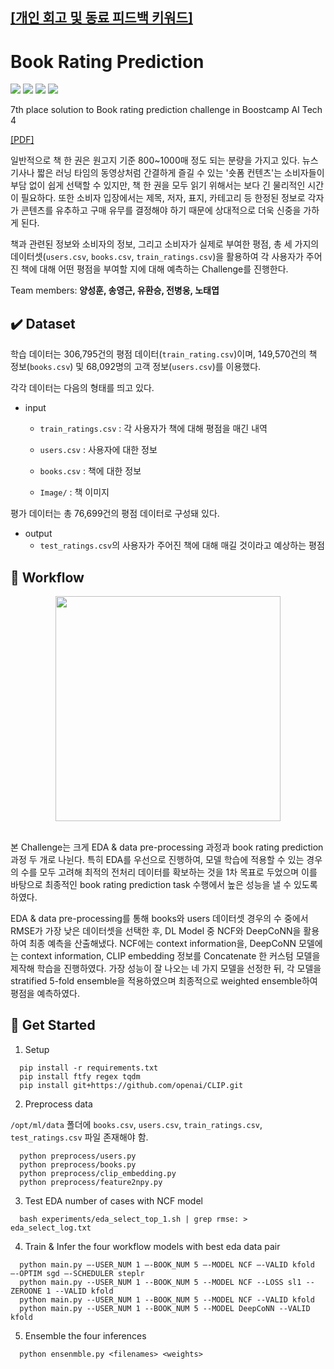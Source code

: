 ## [[개인 회고 및 동료 피드백 키워드]](https://github.com/p-idx/level1_bookratingprediction_recsys-level1-recsys-11/wiki/%ED%94%84%EB%A1%9C%EC%A0%9D%ED%8A%B8-%EA%B0%9C%EC%9D%B8-%ED%9A%8C%EA%B3%A0-%EB%B0%8F-%EB%8F%99%EB%A3%8C-%ED%94%BC%EB%93%9C%EB%B0%B1-%ED%82%A4%EC%9B%8C%EB%93%9C)

# Book Rating Prediction

<img src="https://img.shields.io/badge/Ubuntu-E95420?style=flat-square&logo=Ubuntu&logoColor=white"> <img src="https://img.shields.io/badge/Python-3776AB?style=flat-square&logo=Python&logoColor=white"> <img src="https://img.shields.io/badge/Pytorch-EE4C2C?style=flat-square&logo=Pytorch&logoColor=white"> <img src="https://img.shields.io/badge/Numpy-013243?style=flat-square&logo=Numpy&logoColor=white">

7th place solution to Book rating prediction challenge in Boostcamp AI Tech 4

[[PDF]](https://drive.google.com/file/d/1Ev7NdhV69SxYzvZEfHJWnhfH-Th4HSon/view?usp=sharing) 


일반적으로 책 한 권은 원고지 기준 800~1000매 정도 되는 분량을 가지고 있다.
뉴스기사나 짧은 러닝 타임의 동영상처럼 간결하게 즐길 수 있는 '숏폼 컨텐츠'는 소비자들이 부담 없이 쉽게 선택할 수 있지만, 책 한 권을 모두 읽기 위해서는 보다 긴 물리적인 시간이 필요하다.
또한 소비자 입장에서는 제목, 저자, 표지, 카테고리 등 한정된 정보로 각자가 콘텐츠를 유추하고 구매 유무를 결정해야 하기 때문에 상대적으로 더욱 신중을 가하게 된다.

책과 관련된 정보와 소비자의 정보, 그리고 소비자가 실제로 부여한 평점, 총 세 가지의 데이터셋(`users.csv`, `books.csv`, `train_ratings.csv`)을 
활용하여 각 사용자가 주어진 책에 대해 어떤 평점을 부여할 지에 대해 예측하는 Challenge를 진행한다.

Team members:
**양성훈, 송영근, 유환승, 전병웅, 노태엽**

## ✔️ Dataset

학습 데이터는 306,795건의 평점 데이터(`train_rating.csv`)이며, 
149,570건의 책 정보(`books.csv`) 및 
68,092명의 고객 정보(`users.csv`)를 이용했다.

각각 데이터는 다음의 형태를 띄고 있다.

- input

  - `train_ratings.csv` : 각 사용자가 책에 대해 평점을 매긴 내역

  - `users.csv` : 사용자에 대한 정보

  - `books.csv` : 책에 대한 정보

  - `Image/` : 책 이미지

평가 데이터는 총 76,699건의 평점 데이터로 구성돼 있다.

- output
  - `test_ratings.csv`의 사용자가 주어진 책에 대해 매길 것이라고 예상하는 평점


## 🎯 Workflow
<p align="center">
<img src="./img/final_br_img.png" height = "360" alt="" align=center />
<br><br>

본 Challenge는 크게 EDA & data pre-processing 과정과 book rating prediction 과정 두 개로 나뉜다. 특히 EDA를 우선으로 진행하여, 모델 학습에 적용할 수 있는 경우의 수를 모두 고려해 최적의 전처리 데이터를 확보하는 것을 1차 목표로 두었으며 이를 바탕으로 최종적인 book rating prediction task 수행에서 높은 성능을 낼 수 있도록 하였다. 

EDA & data pre-processing를 통해 books와 users 데이터셋 경우의 수 중에서 RMSE가 가장 낮은 데이터셋을 선택한 후, DL Model 중 NCF와 DeepCoNN을 활용하여 최종 예측을 산출해냈다. NCF에는 context information을, DeepCoNN 모델에는 context information, CLIP embedding 정보를 Concatenate 한 커스텀 모델을 제작해 학습을 진행하였다. 가장 성능이 잘 나오는 네 가지 모델을 선정한 뒤, 각 모델을 stratified 5-fold ensemble을 적용하였으며 최종적으로 weighted ensemble하여 평점을 예측하였다.

## 🚩 Get Started

1. Setup

```
  pip install -r requirements.txt
  pip install ftfy regex tqdm
  pip install git+https://github.com/openai/CLIP.git
```

2. Preprocess data

`/opt/ml/data` 폴더에 `books.csv`, `users.csv`, `train_ratings.csv`, `test_ratings.csv` 파일 존재해야 함. 

```
  python preprocess/users.py
  python preprocess/books.py
  python preprocess/clip_embedding.py
  python preprocess/feature2npy.py
```

3. Test EDA number of cases with NCF model
```
  bash experiments/eda_select_top_1.sh | grep rmse: > eda_select_log.txt
```

4. Train & Infer the four workflow models with best eda data pair
```
  python main.py —-USER_NUM 1 —-BOOK_NUM 5 —-MODEL NCF —-VALID kfold —-OPTIM sgd —-SCHEDULER steplr
  python main.py --USER_NUM 1 --BOOK_NUM 5 --MODEL NCF --LOSS sl1 --ZEROONE 1 --VALID kfold
  python main.py --USER_NUM 1 --BOOK_NUM 5 --MODEL NCF --VALID kfold
  python main.py --USER_NUM 1 --BOOK_NUM 5 --MODEL DeepCoNN --VALID kfold
```

5. Ensemble the four inferences
```
  python ensenmble.py <filenames> <weights>
```
